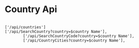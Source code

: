# Country Api

<code>
['/api/countries']
['/api/SearchCountry?country=$country Name'],
        ['/api/SearchCountryCode?country=$country Name'],
        ['/api/CountryCities?country=$country Name'],
  
  </code>
